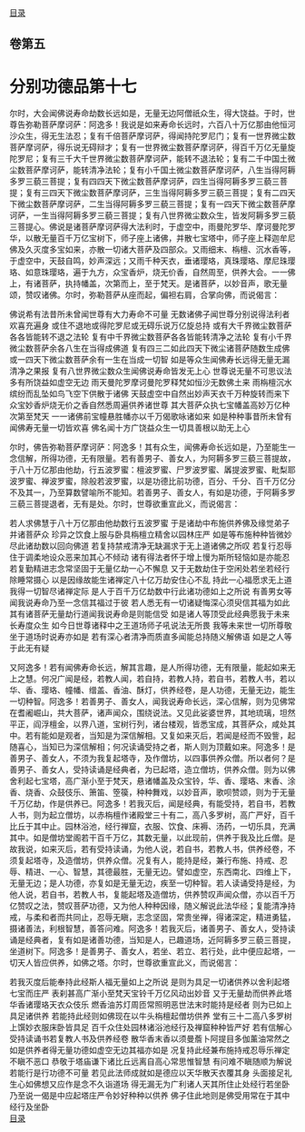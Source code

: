 <div class="menu"><a href="/lotus-sutra/#/table-of-contents">目录</a></div>
<hgroup>
  <h2>卷第五</h2>
  <h1>分别功德品第十七</h1>
</hgroup>
<p>
  尔时，大会闻佛说寿命劫数长远如是，无量无边阿僧祇众生，得大饶益。于时，世尊告弥勒菩萨摩诃萨：阿逸多！我说是如来寿命长远时，六百八十万亿那由他恒河沙众生，得无生法忍；复有千倍菩萨摩诃萨，得闻持陀罗尼门；复有一世界微尘数菩萨摩诃萨，得乐说无碍辩才；复有一世界微尘数菩萨摩诃萨，得百千万亿无量旋陀罗尼；复有三千大千世界微尘数菩萨摩诃萨，能转不退法轮；复有二千中国土微尘数菩萨摩诃萨，能转清净法轮；复有小千国土微尘数菩萨摩诃萨，八生当得阿耨多罗三藐三菩提；复有四四天下微尘数菩萨摩诃萨，四生当得阿耨多罗三藐三菩提；复有三四天下微尘数菩萨摩诃萨，三生当得阿耨多罗三藐三菩提；复有二四天下微尘数菩萨摩诃萨，二生当得阿耨多罗三藐三菩提；复有一四天下微尘数菩萨摩诃萨，一生当得阿耨多罗三藐三菩提；复有八世界微尘数众生，皆发阿耨多罗三藐三菩提心。佛说是诸菩萨摩诃萨得大法利时，于虚空中，雨曼陀罗华、摩诃曼陀罗华，以散无量百千万亿宝树下，师子座上诸佛，并散七宝塔中，师子座上释迦牟尼佛及久灭度多宝如来，亦散一切诸大菩萨及四部众。又雨细末、栴檀、沉水香等，于虚空中，天鼓自鸣，妙声深远；又雨千种天衣，垂诸璎珞，真珠璎珞、摩尼珠璎珞、如意珠璎珞，遍于九方，众宝香炉，烧无价香，自然周至，供养大会。一一佛上，有诸菩萨，执持幡盖，次第而上，至于梵天。是诸菩萨，以妙音声，歌无量颂，赞叹诸佛。尔时，弥勒菩萨从座而起，偏袒右肩，合掌向佛，而说偈言：
</p>
<div class="commentary">
  <span>佛说希有法</span
  ><span>昔所未曾闻</span
  ><span>世尊有大力</span
  ><span>寿命不可量</span>
  <span>无数诸佛子</span
  ><span>闻世尊分别</span
  ><span>说得法利者</span
  ><span>欢喜充遍身</span>
  <span>或住不退地</span
  ><span>或得陀罗尼</span
  ><span>或无碍乐说</span
  ><span>万亿旋总持</span>
  <span>或有大千界</span
  ><span>微尘数菩萨</span
  ><span>各各皆能转</span
  ><span>不退之法轮</span>
  <span>复有中千界</span
  ><span>微尘数菩萨</span
  ><span>各各皆能转</span
  ><span>清净之法轮</span>
  <span>复有小千界</span
  ><span>微尘数菩萨</span
  ><span>余各八生在</span
  ><span>当得成佛道</span>
  <span>复有四三二</span
  ><span>如此四天下</span
  ><span>微尘诸菩萨</span
  ><span>随数生成佛</span>
  <span>或一四天下</span
  ><span>微尘数菩萨</span
  ><span>余有一生在</span
  ><span>当成一切智</span>
  <span>如是等众生</span
  ><span>闻佛寿长远</span
  ><span>得无量无漏</span
  ><span>清净之果报</span>
  <span>复有八世界</span
  ><span>微尘数众生</span
  ><span>闻佛说寿命</span
  ><span>皆发无上心</span>
  <span>世尊说无量</span
  ><span>不可思议法</span
  ><span>多有所饶益</span
  ><span>如虚空无边</span>
  <span>雨天曼陀罗</span
  ><span>摩诃曼陀罗</span
  ><span>释梵如恒沙</span
  ><span>无数佛土来</span>
  <span>雨栴檀沉水</span
  ><span>缤纷而乱坠</span
  ><span>如鸟飞空下</span
  ><span>供散于诸佛</span>
  <span>天鼓虚空中</span
  ><span>自然出妙声</span
  ><span>天衣千万种</span
  ><span>旋转而来下</span>
  <span>众宝妙香炉</span
  ><span>烧无价之香</span
  ><span>自然悉周遍</span
  ><span>供养诸世尊</span>
  <span>其大菩萨众</span
  ><span>执七宝幡盖</span
  ><span>高妙万亿种</span
  ><span>次第至梵天</span>
  <span>一一诸佛前</span
  ><span>宝幢悬胜幡</span
  ><span>亦以千万偈</span
  ><span>歌咏诸如来</span>
  <span>如是种种事</span
  ><span>昔所未曾有</span
  ><span>闻佛寿无量</span
  ><span>一切皆欢喜</span>
  <span>佛名闻十方</span
  ><span>广饶益众生</span
  ><span>一切具善根</span
  ><span>以助无上心</span>
</div>
<p>
  尔时，佛告弥勒菩萨摩诃萨：阿逸多！其有众生，闻佛寿命长远如是，乃至能生一念信解，所得功德，无有限量。若有善男子、善女人，为阿耨多罗三藐三菩提故，于八十万亿那由他劫，行五波罗蜜：檀波罗蜜、尸罗波罗蜜、羼提波罗蜜、毗梨耶波罗蜜、禅波罗蜜，除般若波罗蜜，以是功德比前功德，百分、千分、百千万亿分不及其一，乃至算数譬喻所不能知。若善男子、善女人，有如是功德，于阿耨多罗三藐三菩提退者，无有是处。尔时，世尊欲重宣此义，而说偈言：
</p>
<div class="commentary">
  <span>若人求佛慧</span
  ><span>于八十万亿</span
  ><span>那由他劫数</span
  ><span>行五波罗蜜</span>
  <span>于是诸劫中</span
  ><span>布施供养佛</span
  ><span>及缘觉弟子</span
  ><span>并诸菩萨众</span>
  <span>珍异之饮食</span
  ><span>上服与卧具</span
  ><span>栴檀立精舍</span
  ><span>以园林庄严</span>
  <span>如是等布施</span
  ><span>种种皆微妙</span
  ><span>尽此诸劫数</span
  ><span>以回向佛道</span>
  <span>若复持禁戒</span
  ><span>清净无缺漏</span
  ><span>求于无上道</span
  ><span>诸佛之所叹</span>
  <span>若复行忍辱</span
  ><span>住于调柔地</span
  ><span>设众恶来加</span
  ><span>其心不倾动</span>
  <span>诸有得法者</span
  ><span>怀于增上慢</span
  ><span>为斯所轻恼</span
  ><span>如是亦能忍</span>
  <span>若复勤精进</span
  ><span>志念常坚固</span
  ><span>于无量亿劫</span
  ><span>一心不懈息</span>
  <span>又于无数劫</span
  ><span>住于空闲处</span
  ><span>若坐若经行</span
  ><span>除睡常摄心</span>
  <span>以是因缘故</span
  ><span>能生诸禅定</span
  ><span>八十亿万劫</span
  ><span>安住心不乱</span>
  <span>持此一心福</span
  ><span>愿求无上道</span
  ><span>我得一切智</span
  ><span>尽诸禅定际</span>
  <span>是人于百千</span
  ><span>万亿劫数中</span
  ><span>行此诸功德</span
  ><span>如上之所说</span>
  <span>有善男女等</span
  ><span>闻我说寿命</span
  ><span>乃至一念信</span
  ><span>其福过于彼</span>
  <span>若人悉无有</span
  ><span>一切诸疑悔</span
  ><span>深心须臾信</span
  ><span>其福为如此</span>
  <span>其有诸菩萨</span
  ><span>无量劫行道</span
  ><span>闻我说寿命</span
  ><span>是则能信受</span>
  <span>如是诸人等</span
  ><span>顶受此经典</span
  ><span>愿我于未来</span
  ><span>长寿度众生</span>
  <span>如今日世尊</span
  ><span>诸释中之王</span
  ><span>道场师子吼</span
  ><span>说法无所畏</span>
  <span>我等未来世</span
  ><span>一切所尊敬</span
  ><span>坐于道场时</span
  ><span>说寿亦如是</span>
  <span>若有深心者</span
  ><span>清净而质直</span
  ><span>多闻能总持</span
  ><span>随义解佛语</span>
  <span>如是之人等</span
  ><span>于此无有疑</span>
</div>
<p>
  又阿逸多！若有闻佛寿命长远，解其言趣，是人所得功德，无有限量，能起如来无上之慧。何况广闻是经，若教人闻，若自持，若教人持，若自书，若教人书，若以华、香、璎珞、幢幡、缯盖、香油、酥灯，供养经卷，是人功德，无量无边，能生一切种智。阿逸多！若善男子、善女人，闻我说寿命长远，深心信解，则为见佛常在耆阇崛山，共大菩萨，诸声闻众，围绕说法。又见此娑婆世界，其地琉璃，坦然平正，阎浮檀金，以界八道，宝树行列，诸台楼观，皆悉宝成，其菩萨众，咸处其中。若有能如是观者，当知是为深信解相。又复如来灭后，若闻是经而不毁訾，起随喜心，当知已为深信解相；何况读诵受持之者，斯人则为顶戴如来。阿逸多！是善男子、善女人，不须为我复起塔寺，及作僧坊，以四事供养众僧。所以者何？是善男子、善女人，受持读诵是经典者，为已起塔，造立僧坊，供养众僧。则为以佛舍利起七宝塔，高广渐小至于梵天，悬诸幡盖及众宝铃，华、香、璎珞、末香、涂香、烧香、众鼓伎乐、箫笛、箜篌，种种舞戏，以妙音声，歌呗赞颂，则为于无量千万亿劫，作是供养已。阿逸多！若我灭后，闻是经典，有能受持，若自书，若教人书，则为起立僧坊，以赤栴檀作诸殿堂三十有二，高八多罗树，高广严好，百千比丘于其中止。园林浴池，经行禅窟，衣服、饮食、床褥、汤药，一切乐具，充满其中。如是僧坊堂阁若干百千万亿，其数无量，以此现前，供养于我及比丘僧。是故我说，如来灭后，若有受持读诵，为他人说，若自书，若教人书，供养经卷，不须复起塔寺，及造僧坊，供养众僧。况复有人，能持是经，兼行布施、持戒、忍辱、精进、一心、智慧，其德最胜，无量无边。譬如虚空，东西南北、四维上下，无量无边；是人功德，亦复如是无量无边，疾至一切种智。若人读诵受持是经，为他人说，若自书，若教人书，复能起塔及造僧坊，供养赞叹声闻众僧，亦以百千万亿赞叹之法，赞叹菩萨功德，又为他人种种因缘，随义解说此法华经；复能清净持戒，与柔和者而共同止，忍辱无瞋，志念坚固，常贵坐禅，得诸深定，精进勇猛，摄诸善法，利根智慧，善答问难。阿逸多！若我灭后，诸善男子、善女人，受持读诵是经典者，复有如是诸善功德，当知是人，已趣道场，近阿耨多罗三藐三菩提，坐道树下。阿逸多！是善男子、善女人，若坐、若立、若行处，此中便应起塔，一切天人皆应供养，如佛之塔。尔时，世尊欲重宣此义，而说偈言：
</p>
<div class="commentary">
  <span>若我灭度后</span
  ><span>能奉持此经</span
  ><span>斯人福无量</span
  ><span>如上之所说</span>
  <span>是则为具足</span
  ><span>一切诸供养</span
  ><span>以舍利起塔</span
  ><span>七宝而庄严</span>
  <span>表刹甚高广</span
  ><span>渐小至梵天</span
  ><span>宝铃千万亿</span
  ><span>风动出妙音</span>
  <span>又于无量劫</span
  ><span>而供养此塔</span
  ><span>华香诸璎珞</span
  ><span>天衣众伎乐</span>
  <span>燃香油苏灯</span
  ><span>周匝常照明</span
  ><span>恶世法末时</span
  ><span>能持是经者</span>
  <span>则为已如上</span
  ><span>具足诸供养</span>
  <span>若能持此经</span
  ><span>则如佛现在</span
  ><span>以牛头栴檀</span
  ><span>起僧坊供养</span>
  <span>堂有三十二</span
  ><span>高八多罗树</span
  ><span>上馔妙衣服</span
  ><span>床卧皆具足</span>
  <span>百千众住处</span
  ><span>园林诸浴池</span
  ><span>经行及禅窟</span
  ><span>种种皆严好</span>
  <span>若有信解心</span
  ><span>受持读诵书</span
  ><span>若复教人书</span
  ><span>及供养经卷</span>
  <span>散华香末香</span
  ><span>以须曼薝卜</span
  ><span>阿提目多伽</span
  ><span>薰油常然之</span>
  <span>如是供养者</span
  ><span>得无量功德</span
  ><span>如虚空无边</span
  ><span>其福亦如是</span>
  <span>况复持此经</span
  ><span>兼布施持戒</span
  ><span>忍辱乐禅定</span
  ><span>不瞋不恶口</span>
  <span>恭敬于塔庙</span
  ><span>谦下诸比丘</span
  ><span>远离自高心</span
  ><span>常思惟智慧</span>
  <span>有问难不瞋</span
  ><span>随顺为解说</span
  ><span>若能行是行</span
  ><span>功德不可量</span>
  <span>若见此法师</span
  ><span>成就如是德</span
  ><span>应以天华散</span
  ><span>天衣覆其身</span>
  <span>头面接足礼</span
  ><span>生心如佛想</span
  ><span>又应作是念</span
  ><span>不久诣道场</span>
  <span>得无漏无为</span
  ><span>广利诸人天</span
  ><span>其所住止处</span
  ><span>经行若坐卧</span>
  <span>乃至说一偈</span
  ><span>是中应起塔</span
  ><span>庄严令妙好</span
  ><span>种种以供养</span>
  <span>佛子住此地</span
  ><span>则是佛受用</span
  ><span>常在于其中</span
  ><span>经行及坐卧</span>
</div>
<div class="menu"><a href="/lotus-sutra/#/table-of-contents">目录</a></div>
